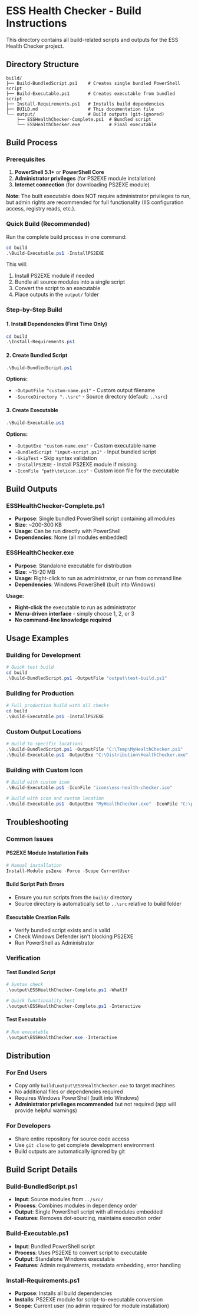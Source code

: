 # ESS Health Checker - Build Instructions

This directory contains all build-related scripts and outputs for the ESS Health Checker project.

## Directory Structure

```
build/
├── Build-BundledScript.ps1    # Creates single bundled PowerShell script
├── Build-Executable.ps1       # Creates executable from bundled script
├── Install-Requirements.ps1   # Installs build dependencies
├── BUILD.md                   # This documentation file
└── output/                    # Build outputs (git-ignored)
    ├── ESSHealthChecker-Complete.ps1  # Bundled script
    └── ESSHealthChecker.exe           # Final executable
```

## Build Process

### Prerequisites

1. **PowerShell 5.1+** or **PowerShell Core**
2. **Administrator privileges** (for PS2EXE module installation)
3. **Internet connection** (for downloading PS2EXE module)

**Note**: The built executable does NOT require administrator privileges to run, but admin rights are recommended for full functionality (IIS configuration access, registry reads, etc.).

### Quick Build (Recommended)

Run the complete build process in one command:

```powershell
cd build
.\Build-Executable.ps1 -InstallPS2EXE
```

This will:
1. Install PS2EXE module if needed
2. Bundle all source modules into a single script
3. Convert the script to an executable
4. Place outputs in the `output/` folder

### Step-by-Step Build

#### 1. Install Dependencies (First Time Only)

```powershell
cd build
.\Install-Requirements.ps1
```

#### 2. Create Bundled Script

```powershell
.\Build-BundledScript.ps1
```

**Options:**
- `-OutputFile "custom-name.ps1"` - Custom output filename
- `-SourceDirectory "..\src"` - Source directory (default: `..\src`)

#### 3. Create Executable

```powershell
.\Build-Executable.ps1
```

**Options:**
- `-OutputExe "custom-name.exe"` - Custom executable name
- `-BundledScript "input-script.ps1"` - Input bundled script
- `-SkipTest` - Skip syntax validation
- `-InstallPS2EXE` - Install PS2EXE module if missing
- `-IconFile "path\to\icon.ico"` - Custom icon file for the executable

## Build Outputs

### ESSHealthChecker-Complete.ps1
- **Purpose**: Single bundled PowerShell script containing all modules
- **Size**: ~200-300 KB
- **Usage**: Can be run directly with PowerShell
- **Dependencies**: None (all modules embedded)

### ESSHealthChecker.exe
- **Purpose**: Standalone executable for distribution
- **Size**: ~15-20 MB
- **Usage**: Right-click to run as administrator, or run from command line
- **Dependencies**: Windows PowerShell (built into Windows)

**Usage:**
- **Right-click** the executable to run as administrator
- **Menu-driven interface** - simply choose 1, 2, or 3
- **No command-line knowledge required**

## Usage Examples

### Building for Development
```powershell
# Quick test build
cd build
.\Build-BundledScript.ps1 -OutputFile "output\test-build.ps1"
```

### Building for Production
```powershell
# Full production build with all checks
cd build
.\Build-Executable.ps1 -InstallPS2EXE
```

### Custom Output Locations
```powershell
# Build to specific locations
.\Build-BundledScript.ps1 -OutputFile "C:\Temp\MyHealthChecker.ps1"
.\Build-Executable.ps1 -OutputExe "C:\Distribution\HealthChecker.exe"
```

### Building with Custom Icon
```powershell
# Build with custom icon
.\Build-Executable.ps1 -IconFile "icons\ess-health-checker.ico"

# Build with icon and custom location
.\Build-Executable.ps1 -OutputExe "MyHealthChecker.exe" -IconFile "C:\path\to\icon.ico"
```

## Troubleshooting

### Common Issues

#### PS2EXE Module Installation Fails
```powershell
# Manual installation
Install-Module ps2exe -Force -Scope CurrentUser
```

#### Build Script Path Errors
- Ensure you run scripts from the `build/` directory
- Source directory is automatically set to `..\src` relative to build folder

#### Executable Creation Fails
- Verify bundled script exists and is valid
- Check Windows Defender isn't blocking PS2EXE
- Run PowerShell as Administrator

### Verification

#### Test Bundled Script
```powershell
# Syntax check
.\output\ESSHealthChecker-Complete.ps1 -WhatIf

# Quick functionality test
.\output\ESSHealthChecker-Complete.ps1 -Interactive
```

#### Test Executable
```powershell
# Run executable
.\output\ESSHealthChecker.exe -Interactive
```

## Distribution

### For End Users
- Copy only `build\output\ESSHealthChecker.exe` to target machines
- No additional files or dependencies required
- Requires Windows PowerShell (built into Windows)
- **Administrator privileges recommended** but not required (app will provide helpful warnings)

### For Developers
- Share entire repository for source code access
- Use `git clone` to get complete development environment
- Build outputs are automatically ignored by git

## Build Script Details

### Build-BundledScript.ps1
- **Input**: Source modules from `../src/`
- **Process**: Combines modules in dependency order
- **Output**: Single PowerShell script with all modules embedded
- **Features**: Removes dot-sourcing, maintains execution order

### Build-Executable.ps1
- **Input**: Bundled PowerShell script
- **Process**: Uses PS2EXE to convert script to executable
- **Output**: Standalone Windows executable
- **Features**: Admin requirements, metadata embedding, error handling

### Install-Requirements.ps1
- **Purpose**: Installs all build dependencies
- **Installs**: PS2EXE module for script-to-executable conversion
- **Scope**: Current user (no admin required for module installation)
